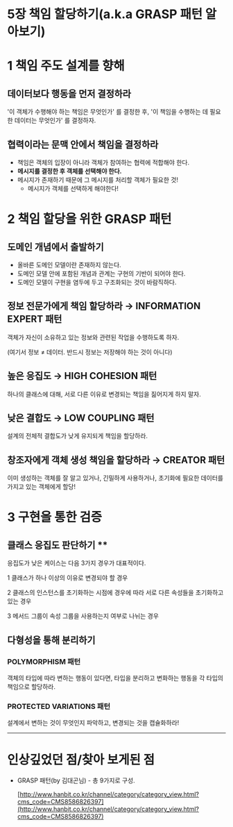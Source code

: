 # 5장 책임 할당하기(a.k.a GRASP 패턴 알아보기)

# 1 책임 주도 설계를 향해

## 데이터보다 행동을 먼저 결정하라

'이 객체가 수행해야 하는 책임은 무엇인가' 를 결정한 후, '이 책임을 수행하는 데 필요한 데이터는 무엇인가' 를 결정하자.

## 협력이라는 문맥 안에서 책임을 결정하라

- 책임은 객체의 입장이 아니라 객체가 참여하는 협력에 적합해야 한다.
- **메시지를 결정한 후 객체를 선택해야 한다.**
- 메시지가 존재하기 때문에 그 메시지를 처리할 객체가 필요한 것!
    - 메시지가 객체를 선택하게 해야한다!

# 2 책임 할당을 위한 GRASP 패턴

## 도메인 개념에서 출발하기

- 올바른 도메인 모델이란 존재하지 않는다.
- 도메인 모델 안에 포함된 개념과 관계는 구현의 기반이 되어야 한다.
- 도메인 모델이 구현을 염두에 두고 구조화되는 것이 바람직하다.

## 정보 전문가에게 책임 할당하라 → INFORMATION EXPERT 패턴

객체가 자신이 소유하고 있는 정보와 관련된 작업을 수행하도록 하자.

(여기서 정보 ≠ 데이터. 반드시 정보는 저장해야 하는 것이 아니다)

## 높은 응집도 → HIGH COHESION 패턴

하나의 클래스에 대해, 서로 다른 이유로 변경되는 책임을 짊어지게 하지 말자.

## 낮은 결합도 → LOW COUPLING 패턴

설계의 전체적 결합도가 낮게 유지되게 책임을 할당하라.

## 창조자에게 객체 생성 책임을 할당하라 → CREATOR 패턴

이미 생성하는 객체를 잘 알고 있거나, 긴밀하게 사용하거나, 초기화에 필요한 데이터를 가지고 있는 객체에게 할당!

# 3 구현을 통한 검증

## 클래스 응집도 판단하기 **

응집도가 낮은 케이스는 다음 3가지 경우가 대표적이다.

1 클래스가 하나 이상의 이유로 변경되야 할 경우

2 클래스의 인스턴스를 초기화하는 시점에 경우에 따라 서로 다른 속성들을 초기화하고 있는 경우

3 메서드 그룹이 속성 그룹을 사용하는지 여부로 나뉘는 경우

## 다형성을 통해 분리하기

### POLYMORPHISM  패턴

객체의 타입에 따라 변하는 행동이 있다면, 타입을 분리하고 변화하는 행동을 각 타입의 책임으로 할당하라.

### PROTECTED VARIATIONS 패턴

설계에서 변하는 것이 무엇인지 파악하고, 변경되는 것을 캡슐화하라!

---

# 인상깊었던 점/찾아 보게된 점

- GRASP 패턴(by 김대곤님) - 총 9가지로 구성.

    [http://www.hanbit.co.kr/channel/category/category_view.html?cms_code=CMS8586826397](http://www.hanbit.co.kr/channel/category/category_view.html?cms_code=CMS8586826397)